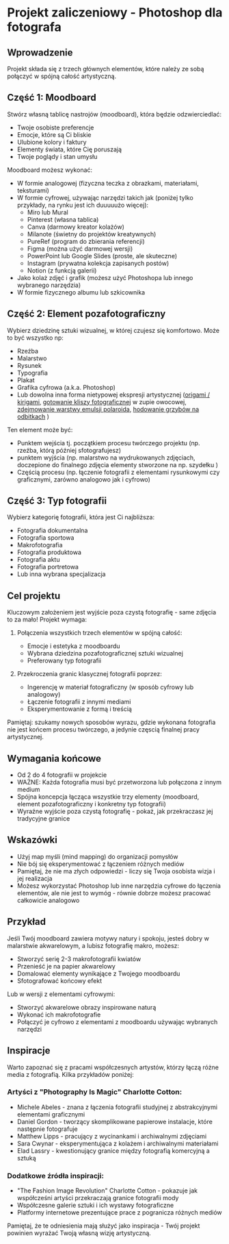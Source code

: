 # Projekt zaliczeniowy - Photoshop dla fotografa

## Wprowadzenie
Projekt składa się z trzech głównych elementów, które należy ze sobą połączyć w spójną całość artystyczną.

## Część 1: Moodboard

Stwórz własną tablicę nastrojów (moodboard), która będzie odzwierciedlać:

* Twoje osobiste preferencje
* Emocje, które są Ci bliskie
* Ulubione kolory i faktury
* Elementy świata, które Cię poruszają
* Twoje poglądy i stan umysłu

Moodboard możesz wykonać:

* W formie analogowej (fizyczna teczka z obrazkami, materiałami, teksturami)
* W formie cyfrowej, używając narzędzi takich jak (poniżej tylko przykłady, na rynku jest ich duuuuużo więcej):
  * Miro lub Mural
  * Pinterest (własna tablica)
  * Canva (darmowy kreator kolażów)
  * Milanote (świetny do projektów kreatywnych)
  * PureRef (program do zbierania referencji)
  * Figma (można użyć darmowej wersji)
  * PowerPoint lub Google Slides (proste, ale skuteczne)
  * Instagram (prywatna kolekcja zapisanych postów)
  * Notion (z funkcją galerii)
* Jako kolaż zdjęć i grafik (możesz użyć Photoshopa lub innego wybranego narzędzia)
* W formie fizycznego albumu lub szkicownika

## Część 2: Element pozafotograficzny

Wybierz dziedzinę sztuki wizualnej, w której czujesz się komfortowo. Może to być wszystko np:

* Rzeźba
* Malarstwo
* Rysunek
* Typografia
* Plakat
* Grafika cyfrowa (a.k.a. Photoshop)
* Lub dowolna inna forma nietypowej ekspresji artystycznej ([origami / kirigami](https://galeria.szkolafotografii.pl/galeria/galeria-dyplomy-2017/krzysztof-majewski/), [gotowanie kliszy fotograficznej](https://www.lomography.com/magazine/265513-cook-your-film-and-create-crazy-effects) w zupie owocowej, [zdejmowanie warstwy emulsji polaroida](https://www.youtube.com/watch?v=j4g7eA5auyY&list=PLlf2vZmJJzOuZry9qV49c2AY0OivTGlEG&index=1),  [hodowanie grzybów na odbitkach](https://medium.com/@lomography/seeing-the-beauty-of-destruction-in-seung-hwan-oh-s-impermanence-5f8e21c82c00) )

Ten element może być:

* Punktem wejścia tj. początkiem procesu twórczego projektu (np. rzeźba, którą później sfotografujesz)
* punktem wyjścia (np. malarstwo na wydrukowanych zdjęciach, doczepione do finalnego zdjęcia elementy stworzone na np. szydełku )
* Częścią procesu (np. łączenie fotografii z elementami rysunkowymi czy graficznymi, zarówno analogowo jak i cyfrowo)

## Część 3: Typ fotografii

Wybierz kategorię fotografii, która jest Ci najbliższa:

* Fotografia dokumentalna
* Fotografia sportowa
* Makrofotografia
* Fotografia produktowa
* Fotografia aktu
* Fotografia portretowa
* Lub inna wybrana specjalizacja

## Cel projektu

Kluczowym założeniem jest wyjście poza czystą fotografię - same zdjęcia to za mało! Projekt wymaga:

1. Połączenia wszystkich trzech elementów w spójną całość:
   * Emocje i estetyka z moodboardu
   * Wybrana dziedzina pozafotograficznej sztuki wizualnej
   * Preferowany typ fotografii

2. Przekroczenia granic klasycznej fotografii poprzez:
   * Ingerencję w materiał fotograficzny (w sposób cyfrowy lub analogowy)
   * Łączenie fotografii z innymi mediami
   * Eksperymentowanie z formą i treścią

Pamiętaj: szukamy nowych sposobów wyrazu, gdzie wykonana fotografia nie jest końcem procesu twórczego, a jedynie częscią finalnej pracy artystycznej.

## Wymagania końcowe

* Od 2 do 4 fotografii w projekcie
* WAŻNE: Każda fotografia musi być przetworzona lub połączona z innym medium
* Spójna koncepcja łącząca wszystkie trzy elementy (moodboard, element pozafotograficzny i konkretny typ fotografii)
* Wyraźne wyjście poza czystą fotografię - pokaż, jak przekraczasz jej tradycyjne granice

## Wskazówki

* Użyj map myśli (mind mapping) do organizacji pomysłów
* Nie bój się eksperymentować z łączeniem różnych mediów
* Pamiętaj, że nie ma złych odpowiedzi - liczy się Twoja osobista wizja i jej realizacja
* Możesz wykorzystać Photoshop lub inne narzędzia cyfrowe do łączenia elementów, ale nie jest to wymóg - równie dobrze możesz pracować całkowicie analogowo

## Przykład

Jeśli Twój moodboard zawiera motywy natury i spokoju, jesteś dobry w malarstwie akwarelowym, a lubisz fotografię makro, możesz:

* Stworzyć serię 2-3 makrofotografii kwiatów
* Przenieść je na papier akwarelowy
* Domalować elementy wynikające z Twojego moodboardu
* Sfotografować końcowy efekt

Lub w wersji z elementami cyfrowymi:

* Stworzyć akwarelowe obrazy inspirowane naturą
* Wykonać ich makrofotografie
* Połączyć je cyfrowo z elementami z moodboardu używając wybranych narzędzi

## Inspiracje

Warto zapoznać się z pracami współczesnych artystów, którzy łączą różne media z fotografią. Kilka przykładów poniżej:

### Artyści z "Photography Is Magic" Charlotte Cotton:

* Michele Abeles - znana z łączenia fotografii studyjnej z abstrakcyjnymi elementami graficznymi
* Daniel Gordon - tworzący skomplikowane papierowe instalacje, które następnie fotografuje
* Matthew Lipps - pracujący z wycinankami i archiwalnymi zdjęciami
* Sara Cwynar - eksperymentująca z kolażem i archiwalnymi materiałami
* Elad Lassry - kwestionujący granice między fotografią komercyjną a sztuką

### Dodatkowe źródła inspiracji:

* "The Fashion Image Revolution" Charlotte Cotton - pokazuje jak współcześni artyści przekraczają granice fotografii mody
* Współczesne galerie sztuki i ich wystawy fotograficzne
* Platformy internetowe prezentujące prace z pogranicza różnych mediów

Pamiętaj, że te odniesienia mają służyć jako inspiracja - Twój projekt powinien wyrażać Twoją własną wizję artystyczną.
